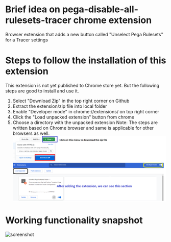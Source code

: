 # Brief idea on pega-disable-all-rulesets-tracer chrome extension
Browser extension that adds a new button called "Unselect Pega Rulesets" for a Tracer settings

# Steps to follow the installation of this extension 
This extension is not yet published to Chrome store yet. But the following steps are good to install and use it.
1. Select "Download Zip" in the top right corner on Github
2. Extract the extension/zip file into local folder
3. Enable "Developer mode" in chrome://extensions/ on top right corner
4. Click the "Load unpacked extension" button from chrome
5. Choose a directory with the unpacked extension
Note: The steps are written based on Chrome browser and same is applicable for other browsers as well.
![screenshot](https://github.com/tobobby/pega-disable-all-rulesets-tracer/raw/master/Browser_Ext.png)
# Working functionality snapshot
![screenshot](https://github.com/tobobby/pega-disable-all-rulesets-tracer/raw/master/Tracer_New_Button.png)
